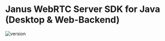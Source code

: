 # Janus WebRTC Server SDK for Java (Desktop & Web-Backend)

![version](https://img.shields.io/badge/version-0.10.0-blue)
